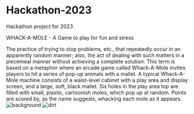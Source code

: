 # Hackathon-2023
Hackathon project for 2023

WHACK-A-MOLE - A Game to play for fun and stress

The practice of trying to stop problems, etc., that repeatedly occur in an apparently random manner; also, the act of dealing with such matters in a piecemeal manner without achieving a complete solution. This term is based on a metaphor where an arcade game called Whack-A-Mole invites players to hit a series of pop-up animals with a mallet. A typical Whack-A-Mole machine consists of a waist-level cabinet with a play area and display screen, and a large, soft, black mallet. Six holes in the play area top are filled with small, plastic, cartoonish moles, which pop up at random. Points are scored by, as the name suggests, whacking each mole as it appears.
![background](https://user-images.githubusercontent.com/110033766/219707912-e2cee61b-d8de-4ae9-9f52-ac4c1d1f5bbf.jpg)
![dirt](https://user-images.githubusercontent.com/110033766/219707913-a0faacaf-f4ca-4128-900e-179bd3d65cfe.png)
